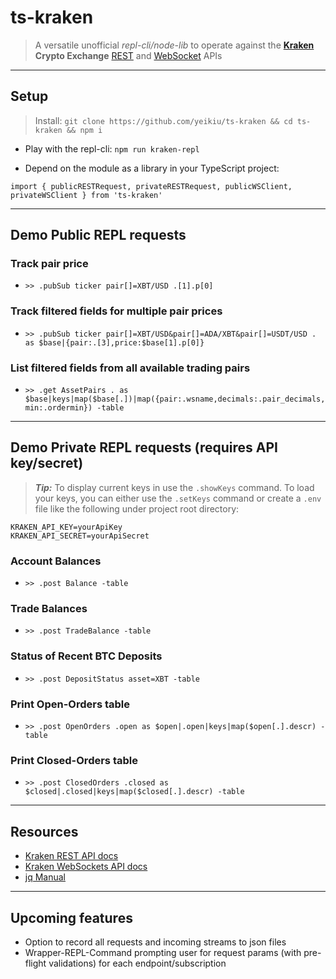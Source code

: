 # ts-kraken

> A versatile unofficial _repl-cli/node-lib_ to operate against the **[Kraken](https://kraken.com) Crypto Exchange** [REST](https://docs.kraken.com/rest/) and [WebSocket](https://docs.kraken.com/websockets/) APIs
---

## Setup

> Install: `git clone https://github.com/yeikiu/ts-kraken && cd ts-kraken && npm i`

* Play with the repl-cli: `npm run kraken-repl`

- Depend on the module as a library in your TypeScript project:

````
import { publicRESTRequest, privateRESTRequest, publicWSClient, privateWSClient } from 'ts-kraken'
````
---


## Demo Public REPL requests

### Track pair price
- `>> .pubSub ticker pair[]=XBT/USD .[1].p[0]`

### Track filtered fields for multiple pair prices
- `>> .pubSub ticker pair[]=XBT/USD&pair[]=ADA/XBT&pair[]=USDT/USD . as $base|{pair:.[3],price:$base[1].p[0]}`

### List filtered fields from all available trading pairs
- `>> .get AssetPairs . as $base|keys|map($base[.])|map({pair:.wsname,decimals:.pair_decimals,min:.ordermin}) -table`
---


## Demo Private REPL requests (requires API key/secret)

>_**Tip:**_ To display current keys in use the `.showKeys` command.
>To load your keys, you can either use the `.setKeys` command or create a `.env` file like the following under project root directory:

````
KRAKEN_API_KEY=yourApiKey
KRAKEN_API_SECRET=yourApiSecret
````

### Account Balances
- `>> .post Balance -table`

### Trade Balances
- `>> .post TradeBalance -table`

### Status of Recent BTC Deposits
- `>> .post DepositStatus asset=XBT -table`

### Print Open-Orders table
- `>> .post OpenOrders .open as $open|.open|keys|map($open[.].descr) -table`

### Print Closed-Orders table
- `>> .post ClosedOrders .closed as $closed|.closed|keys|map($closed[.].descr) -table`
---


## Resources

* [Kraken REST API docs](https://docs.kraken.com/rest/)
* [Kraken WebSockets API docs](https://docs.kraken.com/websockets/)
* [jq Manual](https://stedolan.github.io/jq/manual)
---


## Upcoming features

- Option to record all requests and incoming streams to json files
- Wrapper-REPL-Command prompting user for request params (with pre-flight validations) for each endpoint/subscription
